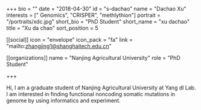 +++
bio = ""
date = "2018-04-30"
id = "s-dachao"
name = "Dachao Xu"
interests = [" Genomics", "CRISPER", "methlythion"]
portrait = "/portraits/xdc.jpg"
short_bio = "PhD Student"
short_name = "xu dachao"
title = "Xu da chao"
sort_position = 5

[[social]]
    icon = "envelope"
    icon_pack = "fa"
    link = "mailto:zhangjing1@shanghaitech.edu.cn"

[[organizations]]
    name = "Nanjing Agricultural University"
    role = "PhD Student"

+++

Hi, I am a graduate student of Nanjing Agricultural University at Yang dl Lab. I am interested in finding functional noncoding somatic mutations in genome by using informatics and experiment.
